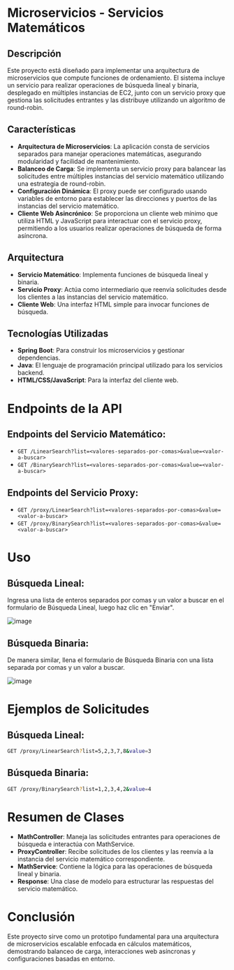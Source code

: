 # Microservicios - Servicios Matemáticos

## Descripción

Este proyecto está diseñado para implementar una arquitectura de microservicios que compute funciones de ordenamiento. El sistema incluye un servicio para realizar operaciones de búsqueda lineal y binaria, desplegado en múltiples instancias de EC2, junto con un servicio proxy que gestiona las solicitudes entrantes y las distribuye utilizando un algoritmo de round-robin.

## Características

- **Arquitectura de Microservicios**: La aplicación consta de servicios separados para manejar operaciones matemáticas, asegurando modularidad y facilidad de mantenimiento.
- **Balanceo de Carga**: Se implementa un servicio proxy para balancear las solicitudes entre múltiples instancias del servicio matemático utilizando una estrategia de round-robin.
- **Configuración Dinámica**: El proxy puede ser configurado usando variables de entorno para establecer las direcciones y puertos de las instancias del servicio matemático.
- **Cliente Web Asincrónico**: Se proporciona un cliente web mínimo que utiliza HTML y JavaScript para interactuar con el servicio proxy, permitiendo a los usuarios realizar operaciones de búsqueda de forma asíncrona.

## Arquitectura

- **Servicio Matemático**: Implementa funciones de búsqueda lineal y binaria.
- **Servicio Proxy**: Actúa como intermediario que reenvía solicitudes desde los clientes a las instancias del servicio matemático.
- **Cliente Web**: Una interfaz HTML simple para invocar funciones de búsqueda.

## Tecnologías Utilizadas

- **Spring Boot**: Para construir los microservicios y gestionar dependencias.
- **Java**: El lenguaje de programación principal utilizado para los servicios backend.
- **HTML/CSS/JavaScript**: Para la interfaz del cliente web.

# Endpoints de la API

## Endpoints del Servicio Matemático:
- `GET /LinearSearch?list=<valores-separados-por-comas>&value=<valor-a-buscar>`
- `GET /BinarySearch?list=<valores-separados-por-comas>&value=<valor-a-buscar>`

## Endpoints del Servicio Proxy:
- `GET /proxy/LinearSearch?list=<valores-separados-por-comas>&value=<valor-a-buscar>`
- `GET /proxy/BinarySearch?list=<valores-separados-por-comas>&value=<valor-a-buscar>`

# Uso

## Búsqueda Lineal:
Ingresa una lista de enteros separados por comas y un valor a buscar en el formulario de Búsqueda Lineal, luego haz clic en "Enviar".

![image](https://github.com/user-attachments/assets/c005a5ee-930d-4e03-876e-13176639d5ee)

## Búsqueda Binaria:
De manera similar, llena el formulario de Búsqueda Binaria con una lista separada por comas y un valor a buscar.

![image](https://github.com/user-attachments/assets/07569371-68f6-4420-98b3-0a03a12067c6)

# Ejemplos de Solicitudes

## Búsqueda Lineal:
```bash
GET /proxy/LinearSearch?list=5,2,3,7,8&value=3
```
## Búsqueda Binaria:
```bash 
GET /proxy/BinarySearch?list=1,2,3,4,2&value=4
```
# Resumen de Clases

- **MathController**: Maneja las solicitudes entrantes para operaciones de búsqueda e interactúa con MathService.
- **ProxyController**: Recibe solicitudes de los clientes y las reenvía a la instancia del servicio matemático correspondiente.
- **MathService**: Contiene la lógica para las operaciones de búsqueda lineal y binaria.
- **Response**: Una clase de modelo para estructurar las respuestas del servicio matemático.

# Conclusión

Este proyecto sirve como un prototipo fundamental para una arquitectura de microservicios escalable enfocada en cálculos matemáticos, demostrando balanceo de carga, interacciones web asíncronas y configuraciones basadas en entorno.
